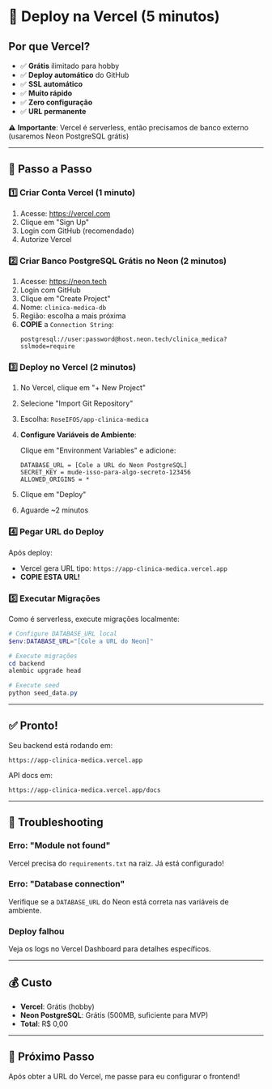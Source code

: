 # 🚀 Deploy na Vercel (5 minutos)

## Por que Vercel?

- ✅ **Grátis** ilimitado para hobby
- ✅ **Deploy automático** do GitHub
- ✅ **SSL automático**
- ✅ **Muito rápido**
- ✅ **Zero configuração**
- ✅ **URL permanente**

⚠️ **Importante**: Vercel é serverless, então precisamos de banco externo (usaremos Neon PostgreSQL grátis)

---

## 🚀 Passo a Passo

### 1️⃣ Criar Conta Vercel (1 minuto)

1. Acesse: https://vercel.com
2. Clique em "Sign Up"
3. Login com GitHub (recomendado)
4. Autorize Vercel

### 2️⃣ Criar Banco PostgreSQL Grátis no Neon (2 minutos)

1. Acesse: https://neon.tech
2. Login com GitHub
3. Clique em "Create Project"
4. Nome: `clinica-medica-db`
5. Região: escolha a mais próxima
6. **COPIE** a `Connection String`:
   ```
   postgresql://user:password@host.neon.tech/clinica_medica?sslmode=require
   ```

### 3️⃣ Deploy no Vercel (2 minutos)

1. No Vercel, clique em "+ New Project"
2. Selecione "Import Git Repository"
3. Escolha: `RoseIFOS/app-clinica-medica`
4. **Configure Variáveis de Ambiente**:
   
   Clique em "Environment Variables" e adicione:

   ```
   DATABASE_URL = [Cole a URL do Neon PostgreSQL]
   SECRET_KEY = mude-isso-para-algo-secreto-123456
   ALLOWED_ORIGINS = *
   ```

5. Clique em "Deploy"
6. Aguarde ~2 minutos

### 4️⃣ Pegar URL do Deploy

Após deploy:
- Vercel gera URL tipo: `https://app-clinica-medica.vercel.app`
- **COPIE ESTA URL!**

### 5️⃣ Executar Migrações

Como é serverless, execute migrações localmente:

```powershell
# Configure DATABASE_URL local
$env:DATABASE_URL="[Cole a URL do Neon]"

# Execute migrações
cd backend
alembic upgrade head

# Execute seed
python seed_data.py
```

---

## ✅ Pronto!

Seu backend está rodando em:
```
https://app-clinica-medica.vercel.app
```

API docs em:
```
https://app-clinica-medica.vercel.app/docs
```

---

## 🔧 Troubleshooting

### Erro: "Module not found"

Vercel precisa do `requirements.txt` na raiz. Já está configurado!

### Erro: "Database connection"

Verifique se a `DATABASE_URL` do Neon está correta nas variáveis de ambiente.

### Deploy falhou

Veja os logs no Vercel Dashboard para detalhes específicos.

---

## 💰 Custo

- **Vercel**: Grátis (hobby)
- **Neon PostgreSQL**: Grátis (500MB, suficiente para MVP)
- **Total**: R$ 0,00

---

## 🎯 Próximo Passo

Após obter a URL do Vercel, me passe para eu configurar o frontend!

